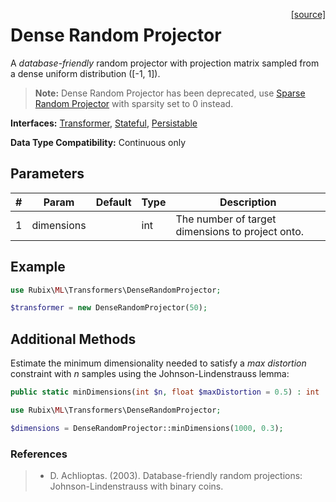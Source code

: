 <span style="float:right;"><a href="https://github.com/RubixML/ML/blob/master/src/Transformers/DenseRandomProjector.php">[source]</a></span>

# Dense Random Projector
A *database-friendly* random projector with projection matrix sampled from a dense uniform distribution ([-1, 1]).

> **Note:** Dense Random Projector has been deprecated, use [Sparse Random Projector](sparse-random-projector.md) with sparsity set to 0 instead.

**Interfaces:** [Transformer](api.md#transformer), [Stateful](api.md#stateful), [Persistable](../persistable.md)

**Data Type Compatibility:** Continuous only

## Parameters
| # | Param | Default | Type | Description |
|---|---|---|---|---|
| 1 | dimensions | | int | The number of target dimensions to project onto. |

## Example
```php
use Rubix\ML\Transformers\DenseRandomProjector;

$transformer = new DenseRandomProjector(50);
```

## Additional Methods
Estimate the minimum dimensionality needed to satisfy a *max distortion* constraint with *n* samples using the Johnson-Lindenstrauss lemma:
```php
public static minDimensions(int $n, float $maxDistortion = 0.5) : int
```

```php
use Rubix\ML\Transformers\DenseRandomProjector;

$dimensions = DenseRandomProjector::minDimensions(1000, 0.3);
```

### References
>- D. Achlioptas. (2003). Database-friendly random projections: Johnson-Lindenstrauss with binary coins.